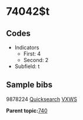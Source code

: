 # 74042$t

## Codes

-   Indicators
    -   First: 4
    -   Second: 2
-   Subfield: t

## Sample bibs

9878224 [Quicksearch](https://search.library.yale.edu/catalog/9878224) [VXWS](http://prodorbis.library.yale.edu:7014/vxws/GetHoldingsService?bibId=9878224)

**Parent topic:**[740](../../tags/740/740.md)

